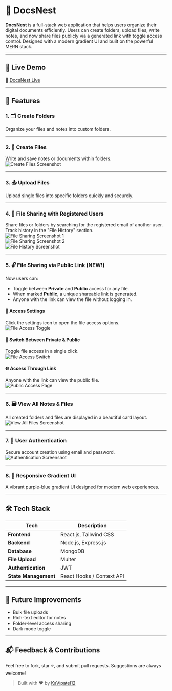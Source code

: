 # 📂 DocsNest

**DocsNest** is a full-stack web application that helps users organize their digital documents efficiently. Users can create folders, upload files, write notes, and now share files publicly via a generated link with toggle access control. Designed with a modern gradient UI and built on the powerful MERN stack.

---

## 🚀 Live Demo  
🔗 [DocsNest Live](https://docsnest.netlify.app/)

---

## 📌 Features

### 1. 🗂️ Create Folders  
Organize your files and notes into custom folders.

---

### 2. 📄 Create Files  
Write and save notes or documents within folders.  
![Create Files Screenshot](https://raw.githubusercontent.com/KaVipatel12/docsNest/master/client/public/Screen%20shots/file.PNG)

---

### 3. 📤 Upload Files  
Upload single files into specific folders quickly and securely.

---

### 4. 🔁 File Sharing with Registered Users  
Share files or folders by searching for the registered email of another user. Track history in the "File History" section.  
![File Sharing Screenshot 1](https://raw.githubusercontent.com/KaVipatel12/docsNest/master/client/public/Screen%20shots/filesharing.PNG)  
![File Sharing Screenshot 2](https://raw.githubusercontent.com/KaVipatel12/docsNest/master/client/public/Screen%20shots/filereceive.PNG)  
![File History Screenshot](https://raw.githubusercontent.com/KaVipatel12/docsNest/master/client/public/Screen%20shots/filehistory.PNG)

---

### 5. 🔓 File Sharing via Public Link (NEW!)  
Now users can:

- Toggle between **Private** and **Public** access for any file.
- When marked **Public**, a unique shareable link is generated.
- Anyone with the link can view the file without logging in.

#### 🔧 Access Settings  
Click the settings icon to open the file access options.  
![File Access Toggle](https://raw.githubusercontent.com/KaVipatel12/docsNest/master/client/public/Screen%20shots/fileaccess1.PNG)

#### 🔄 Switch Between Private & Public  
Toggle file access in a single click.  
![File Access Switch](https://raw.githubusercontent.com/KaVipatel12/docsNest/master/client/public/Screen%20shots/fileaccess.PNG)

#### 🌐 Access Through Link  
Anyone with the link can view the public file.  
![Public Access Page](https://raw.githubusercontent.com/KaVipatel12/docsNest/master/client/public/Screen%20shots/fileaccesspage.PNG)

---

### 6. 🗃️ View All Notes & Files  
All created folders and files are displayed in a beautiful card layout.  
![View All Files Screenshot](https://raw.githubusercontent.com/KaVipatel12/docsNest/master/client/public/Screen%20shots/homemain.PNG)

---

### 7. 🔐 User Authentication  
Secure account creation using email and password.  
![Authentication Screenshot](https://raw.githubusercontent.com/KaVipatel12/docsNest/master/client/public/Screen%20shots/homepageauth.PNG)

---

### 8. 🌈 Responsive Gradient UI  
A vibrant purple-blue gradient UI designed for modern web experiences.

---

## 🛠️ Tech Stack

| Tech | Description |
|------|-------------|
| **Frontend** | React.js, Tailwind CSS |
| **Backend**  | Node.js, Express.js |
| **Database** | MongoDB |
| **File Upload** | Multer |
| **Authentication** | JWT |
| **State Management** | React Hooks / Context API |

---

## 🧠 Future Improvements

- Bulk file uploads  
- Rich-text editor for notes  
- Folder-level access sharing  
- Dark mode toggle  

---

## 📬 Feedback & Contributions

Feel free to fork, star ⭐, and submit pull requests. Suggestions are always welcome!  

> Built with ❤️ by [KaVipatel12](https://github.com/KaVipatel12/docsnest)

